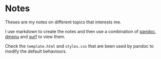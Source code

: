 # Notes

Theses are my notes on different topics that interests me.

I use markdown to create the notes and then use a combination of [pandoc](),
[dmenu]() and [surf]() to view them.

Check the `template.html` and `styles.css` that are been used by pandoc to
modify the default behaviours.


